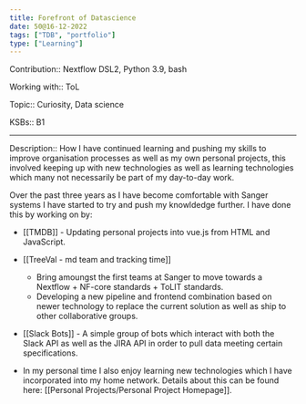 ```yaml
---
title: Forefront of Datascience
date: 50@16-12-2022
tags: ["TDB", "portfolio"]
type: ["Learning"]
---
```


Contribution:: Nextflow DSL2, Python 3.9, bash

Working with:: ToL

Topic:: Curiosity, Data science

KSBs:: B1

---

Description:: How I have continued learning and pushing my skills to improve organisation processes as well as my own personal projects, this involved keeping up with new technologies as well as learning technologies which many not necessarily be part of my day-to-day work.

Over the past three years as I have become comfortable with Sanger systems I have started to try and push my knowldedge further. I have done this by working on by:

- [[TMDB]] - Updating personal projects into vue.js from HTML and JavaScript. 

- [[TreeVal - md team and tracking time]] 
	- Bring amoungst the first teams at Sanger to move towards a Nextflow + NF-core standards + ToLIT standards.
	- Developing a new pipeline and frontend combination based on newer technology to replace the current solution as well as ship to other collaborative groups.

- [[Slack Bots]] - A simple group of bots which interact with both the Slack API as well as the JIRA API in order to pull data meeting certain specifications.

- In my personal time I also enjoy learning new technologies which I have incorporated into my home network. Details about this can be found here: [[Personal Projects/Personal Project Homepage]].
